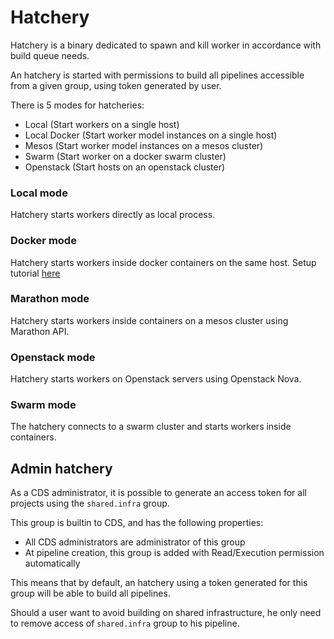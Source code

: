 # Hatchery

Hatchery is a binary dedicated to spawn and kill worker in accordance with build queue needs.

An hatchery is started with permissions to build all pipelines accessible from a given group, using token generated by user.

There is 5 modes for hatcheries:

 * Local (Start workers on a single host)
 * Local Docker (Start worker model instances on a single host)
 * Mesos (Start worker model instances on a mesos cluster)
 * Swarm (Start worker on a docker swarm cluster)
 * Openstack (Start hosts on an openstack cluster)

### Local mode

Hatchery starts workers directly as local process.

### Docker mode

Hatchery starts workers inside docker containers on the same host. Setup tutorial [here](/doc/tutorials/first-hatchery.md)

### Marathon mode

Hatchery starts workers inside containers on a mesos cluster using Marathon API.

### Openstack mode

Hatchery starts workers on Openstack servers using Openstack Nova.

### Swarm mode

The hatchery connects to a swarm cluster and starts workers inside containers. 

## Admin hatchery

As a CDS administrator, it is possible to generate an access token for all projects using the `shared.infra` group.

This group is builtin to CDS, and has the following properties:

 * All CDS administrators are administrator of this group
 * At pipeline creation, this group is added with Read/Execution permission automatically

This means that by default, an hatchery using a token generated for this group will be able to build all pipelines.

Should a user want to avoid building on shared infrastructure, he only need to remove access of `shared.infra` group to his pipeline.
